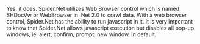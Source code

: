 Yes, it does. Spider.Net utilizes Web Browser control which is named SHDocVw or WebBrowser in .Net 2.0 to crawl data.  With a web browser control, Spider.Net has the ability to run javascript in it. It is very important to know that Spider.Net allows javascript execution but disables all pop-up windows, ie. alert, confirm, prompt, new window, in default.